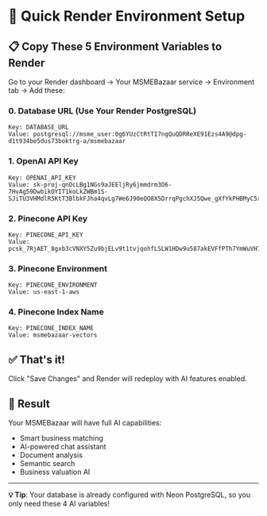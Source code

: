 # 🚀 Quick Render Environment Setup

## 📋 **Copy These 5 Environment Variables to Render**

Go to your Render dashboard → Your MSMEBazaar service → Environment tab → Add these:

### **0. Database URL (Use Your Render PostgreSQL)**
```
Key: DATABASE_URL
Value: postgresql://msme_user:0g6YUzCtRtTI7ngQuQDRReXE91Ezs4A9@dpg-d1t934be5dus73boktrg-a/msmebazaar
```

### **1. OpenAI API Key**
```
Key: OPENAI_API_KEY
Value: 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
```

### **2. Pinecone API Key**  
```
Key: PINECONE_API_KEY
Value: pcsk_7RjAET_8gxb3cVNXY5Zu9bjELv9t1tvjqohfLSLW1HDw9u587akEVFfPTh7YmWuVH7JhJz
```

### **3. Pinecone Environment**
```
Key: PINECONE_ENVIRONMENT
Value: us-east-1-aws
```

### **4. Pinecone Index Name**
```
Key: PINECONE_INDEX_NAME
Value: msmebazaar-vectors
```

## ✅ **That's it!** 

Click "Save Changes" and Render will redeploy with AI features enabled.

## 🎯 **Result**
Your MSMEBazaar will have full AI capabilities:
- Smart business matching
- AI-powered chat assistant  
- Document analysis
- Semantic search
- Business valuation AI

---

**💡 Tip**: Your database is already configured with Neon PostgreSQL, so you only need these 4 AI variables!